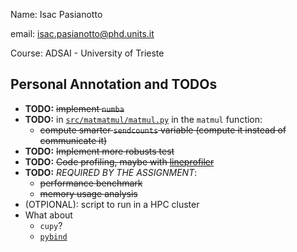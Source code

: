 Name: Isac Pasianotto

email: isac.pasianotto@phd.units.it

Course: ADSAI - University of Trieste

## Personal Annotation and TODOs

- **TODO:** ~~implement `numba`~~
- **TODO:** in [`src/matmatmul/matmul.py`](./src/matmatmul/matmul.py) in the `matmul` function:
  - ~~compute smarter `sendcounts` variable (compute it instead of communicate it)~~
- **TODO:** ~~Implement more robusts test~~
- **TODO:** ~~Code profiling, maybe with [lineprofiler](https://github.com/pyutils/line_profiler/)~~
- **TODO:** *REQUIRED BY THE ASSIGNMENT*:
  - ~~performance benchmark~~
  - ~~memory usage analysis~~
- (OTPIONAL): script to run in a HPC cluster
- What about
  - `cupy`?
  - [`pybind`](https://github.com/pybind/pybind11)
